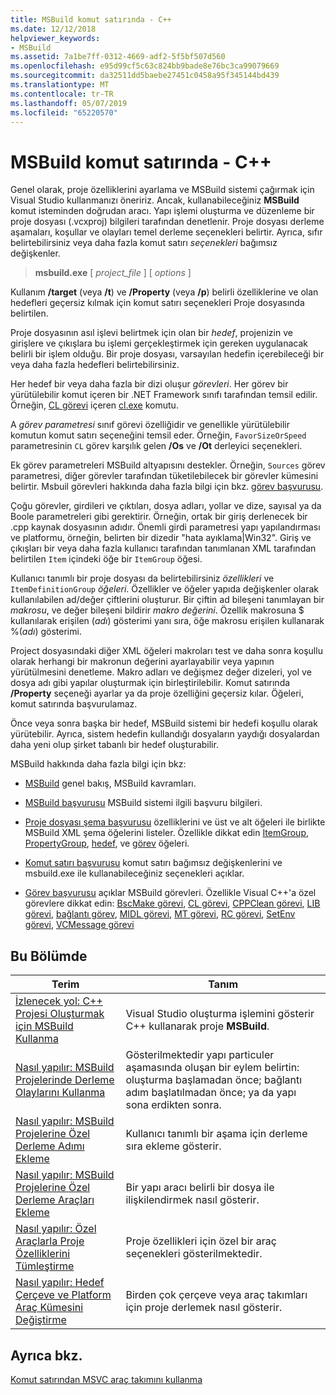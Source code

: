 ```yaml
---
title: MSBuild komut satırında - C++
ms.date: 12/12/2018
helpviewer_keywords:
- MSBuild
ms.assetid: 7a1be7ff-0312-4669-adf2-5f5bf507d560
ms.openlocfilehash: e95d99cf5c63c824bb9bade8e76bc3ca99079669
ms.sourcegitcommit: da32511dd5baebe27451c0458a95f345144bd439
ms.translationtype: MT
ms.contentlocale: tr-TR
ms.lasthandoff: 05/07/2019
ms.locfileid: "65220570"
---
```

# <a name="msbuild-on-the-command-line---c"></a>MSBuild komut satırında - C++

Genel olarak, proje özelliklerini ayarlama ve MSBuild sistemi çağırmak için Visual Studio kullanmanızı öneririz. Ancak, kullanabileceğiniz **MSBuild** komut isteminden doğrudan aracı. Yapı işlemi oluşturma ve düzenleme bir proje dosyası (.vcxproj) bilgileri tarafından denetlenir. Proje dosyası derleme aşamaları, koşullar ve olayları temel derleme seçenekleri belirtir. Ayrıca, sıfır belirtebilirsiniz veya daha fazla komut satırı *seçenekleri* bağımsız değişkenler.

> **msbuild.exe** [ *project_file* ] [ *options* ]

Kullanım **/target** (veya **/t**) ve **/Property** (veya **/p**) belirli özelliklerine ve olan hedefleri geçersiz kılmak için komut satırı seçenekleri Proje dosyasında belirtilen.

Proje dosyasının asıl işlevi belirtmek için olan bir *hedef*, projenizin ve girişlere ve çıkışlara bu işlemi gerçekleştirmek için gereken uygulanacak belirli bir işlem olduğu. Bir proje dosyası, varsayılan hedefin içerebileceği bir veya daha fazla hedefleri belirtebilirsiniz.

Her hedef bir veya daha fazla bir dizi oluşur *görevleri*. Her görev bir yürütülebilir komut içeren bir .NET Framework sınıfı tarafından temsil edilir. Örneğin, [CL görevi](/visualstudio/msbuild/cl-task) içeren [cl.exe](reference/compiling-a-c-cpp-program.md) komutu.

A *görev parametresi* sınıf görevi özelliğidir ve genellikle yürütülebilir komutun komut satırı seçeneğini temsil eder. Örneğin, `FavorSizeOrSpeed` parametresinin `CL` görev karşılık gelen **/Os** ve **/Ot** derleyici seçenekleri.

Ek görev parametreleri MSBuild altyapısını destekler. Örneğin, `Sources` görev parametresi, diğer görevler tarafından tüketilebilecek bir görevler kümesini belirtir. Msbuil görevleri hakkında daha fazla bilgi için bkz. [görev başvurusu](/visualstudio/msbuild/msbuild-task-reference).

Çoğu görevler, girdileri ve çıktıları, dosya adları, yollar ve dize, sayısal ya da Boole parametreleri gibi gerektirir. Örneğin, ortak bir giriş derlenecek bir .cpp kaynak dosyasının adıdır. Önemli girdi parametresi yapı yapılandırması ve platformu, örneğin, belirten bir dizedir "hata ayıklama\|Win32". Giriş ve çıkışları bir veya daha fazla kullanıcı tarafından tanımlanan XML tarafından belirtilen `Item` içindeki öğe bir `ItemGroup` öğesi.

Kullanıcı tanımlı bir proje dosyası da belirtebilirsiniz *özellikleri* ve `ItemDefinitionGroup` *öğeleri*. Özellikler ve öğeler yapıda değişkenler olarak kullanılabilen ad/değer çiftlerini oluşturur. Bir çiftin ad bileşeni tanımlayan bir *makrosu*, ve değer bileşeni bildirir *makro değerini*. Özellik makrosuna $ kullanılarak erişilen (*adı*) gösterimi yanı sıra, öğe makrosu erişilen kullanarak %(*adı*) gösterimi.

Project dosyasındaki diğer XML öğeleri makroları test ve daha sonra koşullu olarak herhangi bir makronun değerini ayarlayabilir veya yapının yürütülmesini denetleme. Makro adları ve değişmez değer dizeleri, yol ve dosya adı gibi yapılar oluşturmak için birleştirilebilir. Komut satırında **/Property** seçeneği ayarlar ya da proje özelliğini geçersiz kılar. Öğeleri, komut satırında başvurulamaz.

Önce veya sonra başka bir hedef, MSBuild sistemi bir hedefi koşullu olarak yürütebilir. Ayrıca, sistem hedefin kullandığı dosyaların yaydığı dosyalardan daha yeni olup şirket tabanlı bir hedef oluşturabilir.

MSBuild hakkında daha fazla bilgi için bkz:

- [MSBuild](/visualstudio/msbuild/msbuild) genel bakış, MSBuild kavramları.

- [MSBuild başvurusu](/visualstudio/msbuild/msbuild-reference) MSBuild sistemi ilgili başvuru bilgileri.

- [Proje dosyası şema başvurusu](/visualstudio/msbuild/msbuild-project-file-schema-reference) özelliklerini ve üst ve alt öğeleri ile birlikte MSBuild XML şema öğelerini listeler. Özellikle dikkat edin [ItemGroup](/visualstudio/msbuild/itemgroup-element-msbuild), [PropertyGroup](/visualstudio/msbuild/propertygroup-element-msbuild), [hedef](/visualstudio/msbuild/target-element-msbuild), ve [görev](/visualstudio/msbuild/task-element-msbuild) öğeleri.

- [Komut satırı başvurusu](/visualstudio/msbuild/msbuild-command-line-reference) komut satırı bağımsız değişkenlerini ve msbuild.exe ile kullanabileceğiniz seçenekleri açıklar.

- [Görev başvurusu](/visualstudio/msbuild/msbuild-task-reference) açıklar MSBuild görevleri. Özellikle Visual C++'a özel görevlere dikkat edin: [BscMake görevi](/visualstudio/msbuild/bscmake-task), [CL görevi](/visualstudio/msbuild/cl-task), [CPPClean görevi](/visualstudio/msbuild/cppclean-task), [LIB görevi](/visualstudio/msbuild/lib-task), [bağlantı görev](/visualstudio/msbuild/link-task), [MIDL görevi](/visualstudio/msbuild/midl-task), [MT görevi](/visualstudio/msbuild/mt-task), [RC görevi](/visualstudio/msbuild/rc-task), [SetEnv görevi](/visualstudio/msbuild/setenv-task), [VCMessage görevi](/visualstudio/msbuild/vcmessage-task)

## <a name="in-this-section"></a>Bu Bölümde

|Terim|Tanım|
|----------|----------------|
|[İzlenecek yol: C++ Projesi Oluşturmak için MSBuild Kullanma](walkthrough-using-msbuild-to-create-a-visual-cpp-project.md)|Visual Studio oluşturma işlemini gösterir C++ kullanarak proje **MSBuild**.|
|[Nasıl yapılır: MSBuild Projelerinde Derleme Olaylarını Kullanma](how-to-use-build-events-in-msbuild-projects.md)|Gösterilmektedir yapı particuler aşamasında oluşan bir eylem belirtin: oluşturma başlamadan önce; bağlantı adım başlatılmadan önce; ya da yapı sona erdikten sonra.|
|[Nasıl yapılır: MSBuild Projelerine Özel Derleme Adımı Ekleme](how-to-add-a-custom-build-step-to-msbuild-projects.md)|Kullanıcı tanımlı bir aşama için derleme sıra ekleme gösterir.|
|[Nasıl yapılır: MSBuild Projelerine Özel Derleme Araçları Ekleme](how-to-add-custom-build-tools-to-msbuild-projects.md)|Bir yapı aracı belirli bir dosya ile ilişkilendirmek nasıl gösterir.|
|[Nasıl yapılır: Özel Araçlarla Proje Özelliklerini Tümleştirme](how-to-integrate-custom-tools-into-the-project-properties.md)|Proje özellikleri için özel bir araç seçenekleri gösterilmektedir.|
|[Nasıl yapılır: Hedef Çerçeve ve Platform Araç Kümesini Değiştirme](how-to-modify-the-target-framework-and-platform-toolset.md)|Birden çok çerçeve veya araç takımları için proje derlemek nasıl gösterir.|

## <a name="see-also"></a>Ayrıca bkz.

[Komut satırından MSVC araç takımını kullanma](building-on-the-command-line.md)
